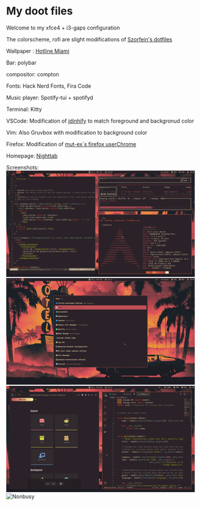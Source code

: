 # My doot files
Welcome to my xfce4 + i3-gaps configuration

The colorscheme, rofi are slight modifications of [Szorfein's dotfiles](https://github.com/szorfein/dotfiles)

Wallpaper : [Hotline Miami](https://www.goodfon.com/wallpaper/solntse-igra-zvezda-fon-molnii-miami-hotline-miami-synthpop.html)

Bar: polybar

compositor: compton

Fonts: Hack Nerd Fonts, Fira Code

Music player: Spotify-tui + spotifyd

Terminal: Kitty

VSCode: Modification of [jdinhify](https://github.com/jdinhify/vscode-theme-gruvbox) to match foreground and backgronud color

Vim: Also Gruvbox with modification to background color

Firefox: Modification of [mut-ex`s firefox userChrome](https://github.com/mut-ex/minimal-functional-fox)

Homepage: [Nighttab](https://github.com/zombieFox/nightTab)



Screenshots:
![Terminals](/screenshots/terminals.png)
![Rofi](/screenshots/rofi.png)
![Busy](/screenshots/buzy.png)
![Nonbusy](/screenshots/non_buzy.png)